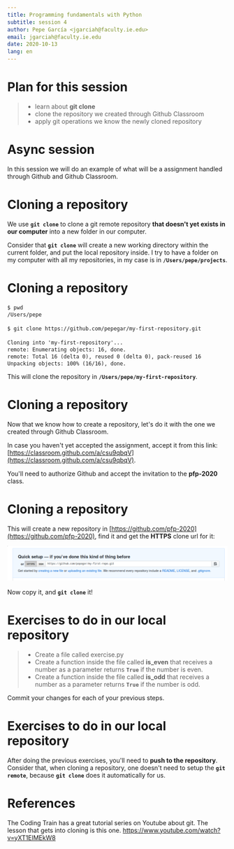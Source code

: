 ```yaml
---
title: Programming fundamentals with Python
subtitle: session 4
author: Pepe García <jgarciah@faculty.ie.edu>
email: jgarciah@faculty.ie.edu
date: 2020-10-13
lang: en
---
```


# Plan for this session

>- learn about **git clone**
>- clone the repository we created through Github Classroom
>- apply git operations we know the newly cloned repository

# Async session

In this session we will do an example of what will be a assignment handled
through Github and Github Classroom.


# Cloning a repository

We use **`git clone`** to clone a git remote repository **that doesn't yet
exists in our computer** into a new folder in our computer.

Consider that **`git clone`** will create a new working directory within the
current folder, and put the local repository inside.  I try to have a folder on
my computer with all my repositories, in my case is in **`/Users/pepe/projects`**.

# Cloning a repository

```
$ pwd
/Users/pepe

$ git clone https://github.com/pepegar/my-first-repository.git

Cloning into 'my-first-repository'...
remote: Enumerating objects: 16, done.
remote: Total 16 (delta 0), reused 0 (delta 0), pack-reused 16
Unpacking objects: 100% (16/16), done.
```

This will clone the repository in **`/Users/pepe/my-first-repository`**.

# Cloning a repository

Now that we know how to create a repository, let's do it with the one we
created through Github Classroom.

In case you haven't yet accepted the assignment, accept it from this link:
[https://classroom.github.com/a/csu9qbqV](https://classroom.github.com/a/csu9qbqV).

You'll need to authorize Github and accept the invitation to the **pfp-2020** class.

# Cloning a repository

This will create a new repository in [https://github.com/pfp-2020](https://github.com/pfp-2020), find it and get the **HTTPS** clone url for it:

![](./img/https-url.png)

Now copy it, and **`git clone`** it!

# Exercises to do in our local repository

>- Create a file called exercise.py
>- Create a function inside the file called **is_even** that receives a number as a parameter returns **`True`** if the number is even.
>- Create a function inside the file called **is_odd** that receives a number as a parameter returns **`True`** if the number is odd.

Commit your changes for each of your previous steps.

# Exercises to do in our local repository

After doing the previous exercises, you'll need to **push to the repository**.  Consider that, when cloning a repository, one doesn't need to setup the **`git remote`**, because **`git clone`** does it automatically for us.

# References

The Coding Train has a great tutorial series on Youtube about git.  The lesson that gets into cloning is this one.
https://www.youtube.com/watch?v=yXT1ElMEkW8
